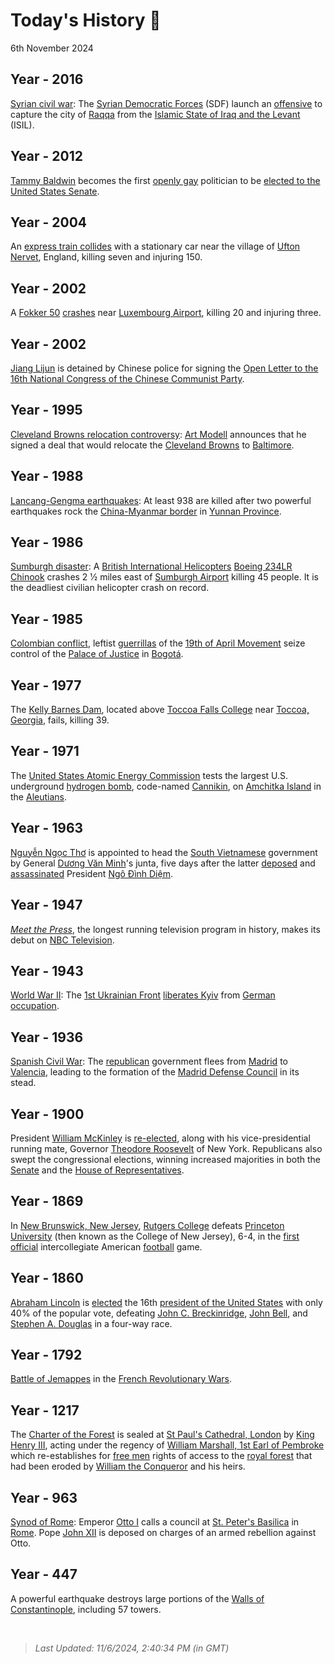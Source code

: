 
# Today's History 📜

6th November 2024


## Year - 2016
 [Syrian civil war](https://wikipedia.org/wiki/Syrian_civil_war "Syrian civil war"): The [Syrian Democratic Forces](https://wikipedia.org/wiki/Syrian_Democratic_Forces "Syrian Democratic Forces") (SDF) launch an [offensive](https://wikipedia.org/wiki/Raqqa_campaign_(2016%E2%80%932017) "Raqqa campaign (2016-2017)") to capture the city of [Raqqa](https://wikipedia.org/wiki/Raqqa "Raqqa") from the [Islamic State of Iraq and the Levant](https://wikipedia.org/wiki/Islamic_State_of_Iraq_and_the_Levant "Islamic State of Iraq and the Levant") (ISIL).

## Year - 2012
 [Tammy Baldwin](https://wikipedia.org/wiki/Tammy_Baldwin "Tammy Baldwin") becomes the first [openly gay](https://wikipedia.org/wiki/Openly_gay "Openly gay") politician to be [elected to the United States Senate](https://wikipedia.org/wiki/United_States_Senate_election_in_Wisconsin,_2012 "United States Senate election in Wisconsin, 2012").

## Year - 2004
 An [express train collides](https://wikipedia.org/wiki/Ufton_Nervet_rail_crash "Ufton Nervet rail crash") with a stationary car near the village of [Ufton Nervet](https://wikipedia.org/wiki/Ufton_Nervet "Ufton Nervet"), England, killing seven and injuring 150.

## Year - 2002
 A [Fokker 50](https://wikipedia.org/wiki/Fokker_50 "Fokker 50") [crashes](https://wikipedia.org/wiki/Luxair_Flight_9642 "Luxair Flight 9642") near [Luxembourg Airport](https://wikipedia.org/wiki/Luxembourg_Airport "Luxembourg Airport"), killing 20 and injuring three.

## Year - 2002
 [Jiang Lijun](https://wikipedia.org/wiki/Jiang_Lijun "Jiang Lijun") is detained by Chinese police for signing the [Open Letter to the 16th National Congress of the Chinese Communist Party](https://wikipedia.org/wiki/Open_Letter_to_the_16th_National_Congress_of_the_Chinese_Communist_Party "Open Letter to the 16th National Congress of the Chinese Communist Party").

## Year - 1995
 [Cleveland Browns relocation controversy](https://wikipedia.org/wiki/Cleveland_Browns_relocation_controversy "Cleveland Browns relocation controversy"): [Art Modell](https://wikipedia.org/wiki/Art_Modell "Art Modell") announces that he signed a deal that would relocate the [Cleveland Browns](https://wikipedia.org/wiki/Cleveland_Browns "Cleveland Browns") to [Baltimore](https://wikipedia.org/wiki/Baltimore "Baltimore").

## Year - 1988
 [Lancang-Gengma earthquakes](https://wikipedia.org/wiki/1988_Lancang%E2%80%93Gengma_earthquakes "1988 Lancang-Gengma earthquakes"): At least 938 are killed after two powerful earthquakes rock the [China-Myanmar border](https://wikipedia.org/wiki/China%E2%80%93Myanmar_border "China-Myanmar border") in [Yunnan Province](https://wikipedia.org/wiki/Yunnan_Province "Yunnan Province").

## Year - 1986
 [Sumburgh disaster](https://wikipedia.org/wiki/1986_British_International_Helicopters_Chinook_crash "1986 British International Helicopters Chinook crash"): A [British International Helicopters](https://wikipedia.org/wiki/British_International_Helicopters "British International Helicopters") [Boeing 234LR Chinook](https://wikipedia.org/wiki/Boeing_CH-47_Chinook "Boeing CH-47 Chinook") crashes 2<style data-mw-deduplicate="TemplateStyles:r1154941027">.mw-parser-output .frac{white-space:nowrap}.mw-parser-output .frac .num,.mw-parser-output .frac .den{font-size:80%;line-height:0;vertical-align:super}.mw-parser-output .frac .den{vertical-align:sub}.mw-parser-output .sr-only{border:0;clip:rect(0,0,0,0);clip-path:polygon(0px 0px,0px 0px,0px 0px);height:1px;margin:-1px;overflow:hidden;padding:0;position:absolute;width:1px}</style>
<span class="frac"><span class="num">1</span>⁄<span class="den">2</span></span> miles east of [Sumburgh Airport](https://wikipedia.org/wiki/Sumburgh_Airport "Sumburgh Airport") killing 45 people. It is the deadliest civilian helicopter crash on record.

## Year - 1985
 [Colombian conflict](https://wikipedia.org/wiki/Colombian_conflict "Colombian conflict"), leftist [guerrillas](https://wikipedia.org/wiki/Guerrilla "Guerrilla") of the [19th of April Movement](https://wikipedia.org/wiki/19th_of_April_Movement "19th of April Movement") seize control of the [Palace of Justice](https://wikipedia.org/wiki/Palace_of_Justice_siege "Palace of Justice siege") in [Bogotá](https://wikipedia.org/wiki/Bogot%C3%A1 "Bogotá").

## Year - 1977
 The [Kelly Barnes Dam](https://wikipedia.org/wiki/Kelly_Barnes_Dam "Kelly Barnes Dam"), located above [Toccoa Falls College](https://wikipedia.org/wiki/Toccoa_Falls_College "Toccoa Falls College") near [Toccoa, Georgia](https://wikipedia.org/wiki/Toccoa,_Georgia "Toccoa, Georgia"), fails, killing 39.

## Year - 1971
 The [United States Atomic Energy Commission](https://wikipedia.org/wiki/United_States_Atomic_Energy_Commission "United States Atomic Energy Commission") tests the largest U.S. underground [hydrogen bomb](https://wikipedia.org/wiki/Hydrogen_bomb "Hydrogen bomb"), code-named [Cannikin](https://wikipedia.org/wiki/Cannikin "Cannikin"), on [Amchitka Island](https://wikipedia.org/wiki/Amchitka_Island "Amchitka Island") in the [Aleutians](https://wikipedia.org/wiki/Aleutian_Islands "Aleutian Islands").

## Year - 1963
 [Nguyễn Ngọc Thơ](https://wikipedia.org/wiki/Nguy%E1%BB%85n_Ng%E1%BB%8Dc_Th%C6%A1 "Nguyễn Ngọc Thơ") is appointed to head the [South Vietnamese](https://wikipedia.org/wiki/South_Vietnam "South Vietnam") government by General [Dương Văn Minh](https://wikipedia.org/wiki/D%C6%B0%C6%A1ng_V%C4%83n_Minh "Dương Văn Minh")'s junta, five days after the latter [deposed](https://wikipedia.org/wiki/1963_South_Vietnamese_coup "1963 South Vietnamese coup") and [assassinated](https://wikipedia.org/wiki/Arrest_and_assassination_of_Ngo_Dinh_Diem "Arrest and assassination of Ngo Dinh Diem") President [Ngô Đình Diệm](https://wikipedia.org/wiki/Ng%C3%B4_%C4%90%C3%ACnh_Di%E1%BB%87m "Ngô Đình Diệm").

## Year - 1947
 <i>[Meet the Press](https://wikipedia.org/wiki/Meet_the_Press "Meet the Press")</i>, the longest running television program in history, makes its debut on [NBC Television](https://wikipedia.org/wiki/NBC "NBC").

## Year - 1943
 [World War II](https://wikipedia.org/wiki/World_War_II "World War II"): The [1st Ukrainian Front](https://wikipedia.org/wiki/1st_Ukrainian_Front "1st Ukrainian Front") [liberates Kyiv](https://wikipedia.org/wiki/Battle_of_Kiev_(1943) "Battle of Kiev (1943)") from [German occupation](https://wikipedia.org/wiki/Reichskommissariat_Ukraine "Reichskommissariat Ukraine").

## Year - 1936
 [Spanish Civil War](https://wikipedia.org/wiki/Spanish_Civil_War "Spanish Civil War"): The [republican](https://wikipedia.org/wiki/Republican_faction_(Spanish_Civil_War) "Republican faction (Spanish Civil War)") government flees from [Madrid](https://wikipedia.org/wiki/Siege_of_Madrid "Siege of Madrid") to [Valencia](https://wikipedia.org/wiki/Valencia "Valencia"), leading to the formation of the [Madrid Defense Council](https://wikipedia.org/wiki/Madrid_Defense_Council "Madrid Defense Council") in its stead.

## Year - 1900
 President [William McKinley](https://wikipedia.org/wiki/William_McKinley "William McKinley") is [re-elected](https://wikipedia.org/wiki/1900_United_States_presidential_election "1900 United States presidential election"), along with his vice-presidential running mate, Governor [Theodore Roosevelt](https://wikipedia.org/wiki/Theodore_Roosevelt "Theodore Roosevelt") of New York. Republicans also swept the congressional elections, winning increased majorities in both the [Senate](https://wikipedia.org/wiki/1900_and_1901_United_States_Senate_elections "1900 and 1901 United States Senate elections") and the [House of Representatives](https://wikipedia.org/wiki/1900_United_States_House_of_Representatives_elections "1900 United States House of Representatives elections").

## Year - 1869
 In [New Brunswick, New Jersey](https://wikipedia.org/wiki/New_Brunswick,_New_Jersey "New Brunswick, New Jersey"), [Rutgers College](https://wikipedia.org/wiki/Rutgers_College "Rutgers College") defeats [Princeton University](https://wikipedia.org/wiki/Princeton_University "Princeton University") (then known as the College of New Jersey), 6-4, in the [first official](https://wikipedia.org/wiki/1869_college_football_season#First_football_game_ever_played "1869 college football season") intercollegiate American [football](https://wikipedia.org/wiki/College_football "College football") game.

## Year - 1860
 [Abraham Lincoln](https://wikipedia.org/wiki/Abraham_Lincoln "Abraham Lincoln") is [elected](https://wikipedia.org/wiki/1860_United_States_presidential_election "1860 United States presidential election") the 16th [president of the United States](https://wikipedia.org/wiki/President_of_the_United_States "President of the United States") with only 40% of the popular vote, defeating [John C. Breckinridge](https://wikipedia.org/wiki/John_C._Breckinridge "John C. Breckinridge"), [John Bell](https://wikipedia.org/wiki/John_Bell_(Tennessee_politician) "John Bell (Tennessee politician)"), and [Stephen A. Douglas](https://wikipedia.org/wiki/Stephen_A._Douglas "Stephen A. Douglas") in a four-way race.

## Year - 1792
 [Battle of Jemappes](https://wikipedia.org/wiki/Battle_of_Jemappes "Battle of Jemappes") in the [French Revolutionary Wars](https://wikipedia.org/wiki/French_Revolutionary_Wars "French Revolutionary Wars").

## Year - 1217
 The [Charter of the Forest](https://wikipedia.org/wiki/Charter_of_the_Forest "Charter of the Forest") is sealed at [St Paul's Cathedral, London](https://wikipedia.org/wiki/St_Paul%27s_Cathedral,_London "St Paul's Cathedral, London") by [King Henry III](https://wikipedia.org/wiki/Henry_III_of_England "Henry III of England"), acting under the regency of [William Marshall, 1st Earl of Pembroke](https://wikipedia.org/wiki/William_Marshall,_1st_Earl_of_Pembroke "William Marshall, 1st Earl of Pembroke") which re-establishes for [free men](https://wikipedia.org/wiki/Free_tenant "Free tenant") rights of access to the [royal forest](https://wikipedia.org/wiki/Royal_forest "Royal forest") that had been eroded by [William the Conqueror](https://wikipedia.org/wiki/William_the_Conqueror "William the Conqueror") and his heirs.

## Year - 963
[Synod of Rome](https://wikipedia.org/wiki/Synod_of_Rome_(963) "Synod of Rome (963)"): Emperor [Otto I](https://wikipedia.org/wiki/Otto_I,_Holy_Roman_Emperor "Otto I, Holy Roman Emperor") calls a council at [St. Peter's Basilica](https://wikipedia.org/wiki/St._Peter%27s_Basilica "St. Peter's Basilica") in [Rome](https://wikipedia.org/wiki/Rome "Rome"). Pope [John XII](https://wikipedia.org/wiki/Pope_John_XII "Pope John XII") is deposed on charges of an armed rebellion against Otto.

## Year - 447
A powerful earthquake destroys large portions of the [Walls of Constantinople](https://wikipedia.org/wiki/Walls_of_Constantinople "Walls of Constantinople"), including 57 towers.

<br />

> _Last Updated: 11/6/2024, 2:40:34 PM (in GMT)_

